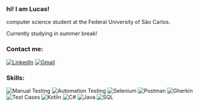 ### hi! I am Lucas!


computer science student at the Federal University of São Carlos. 

Currently studying in summer break!


### Contact me:


[![LinkedIn](https://img.shields.io/badge/LinkedIn-Profile-blue?style=flat-square&logo=linkedin)](https://www.linkedin.com/in/lucas-crempe-6733b9289/) [![Gmail](https://img.shields.io/badge/Gmail-Contact-red?style=flat-square&logo=gmail)](mailto:crempelucas@gmail.com)


### Skills:

![Manual Testing](https://img.icons8.com/plasticine/2x/testing.png)
![Automation Testing](https://img.icons8.com/plasticine/2x/automatic.png)
![Selenium](https://img.icons8.com/cotton/2x/selenium-test-automation.png)
![Postman](https://img.icons8.com/cotton/2x/postman-api.png)
![Gherkin](https://img.icons8.com/plasticine/2x/gherkin.png)
![Test Cases](https://img.icons8.com/cotton/2x/test-tube.png)
![Kotlin](https://img.icons8.com/cotton/2x/kotlin.png)
![C#](https://img.icons8.com/cotton/2x/c-sharp-logo.png)
![Java](https://img.icons8.com/cotton/2x/java-coffee-cup-logo.png)
![SQL](https://img.icons8.com/cotton/2x/sql.png)









